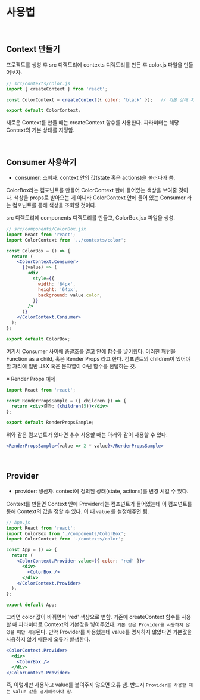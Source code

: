 # 사용법

<br/>

## Context 만들기

프로젝트를 생성 후 src 디렉토리에 contexts 디렉토리를 만든 후 color.js 파일을 만들어보자.

```javascript
// src/contexts/color.js
import { createContext } from 'react';

const ColorContext = createContext({ color: 'black' });   // 기본 상태 지정

export default ColorContext;
```

새로운 Context를 만들 때는 createContext 함수를 사용한다. 파라미터는 해당 Context의 기본 상태를 지정함.

<br/>

## Consumer 사용하기

- consumer: 소비자. context 안의 값(state 혹은 actions)을 불러다가 씀.

ColorBox라는 컴포넌트를 만들어 ColorContext 한에 들어있는 색상을 보여줄 것이다. 색상을 props로 받아오는 게 아니라 ColorContext 안에 들어 있는 Consumer 라는 컴포넌트를 통해 색상을 조회할 것이다.

src 디렉토리에 components 디렉토리를 만들고, ColorBox.jsx 파일을 생성.

```jsx
// src/components/ColorBox.jsx
import React from 'react';
import ColorContext from '../contexts/color';

const ColorBox = () => {
  return (
    <ColorContext.Consumer>
      {(value) => (
        <div
          style={{
            width: '64px',
            height: '64px',
            background: value.color,
          }}
        />
      )}
    </ColorContext.Consumer>
  );
};

export default ColorBox;
```

여기서 Consumer 사이에 중괄호를 열고 안에 함수를 넣어줬다. 이러한 패턴을 Function as a child, 혹은 Render Props 라고 한다. 컴포넌트의 children이 있어야 할 자리에 일반 JSX 혹은 문자열이 아닌 함수를 전달하는 것.

※ Render Props 예제

```jsx
import React from 'react';

const RenderPropsSample = ({ children }) => {
  return <div>결과: {children(5)}</div>
};

export default RenderPropsSample;
```

위와 같은 컴포넌트가 있다면 추후 사용할 때는 아래와 같이 사용할 수 있다.

```jsx
<RenderPropsSample>{value => 2 * value}</RenderPropsSample>
```

<br/>

## Provider

- provider: 생산자. context에 정의된 상태(state, actions)를 변경 시킬 수 있다.

Context를 만들면 Context 안에 Provider라는 컴포넌트가 들어있는데 이 컴포넌트를 통해 Context의 값을 정할 수 있다. 이 때 `value` 를 설정해주면 됨.

```jsx
// App.js
import React from 'react';
import ColorBox from './components/ColorBox';
import ColorContext from './contexts/color';

const App = () => {
  return (
    <ColorContext.Provider value={{ color: 'red' }}>
      <div>
        <ColorBox />
      </div>
    </ColorContext.Provider>
  );
};

export default App;
```

그러면 color 값이 바뀌면서 'red' 색상으로 변함. 기존에 createContext 함수를 사용할 때 파라미터로 Context의 기본값을 넣어주었다. `기본 값은 Provider를 사용하지 않았을 때만 사용`된다. 만약 Provider를 사용했는데 value를 명시하지 않았다면 기본값을 사용하지 않기 때문에 오류가 발생한다.

```jsx
<ColorContext.Provider>
  <div>
    <ColorBox />
  </div>
</ColorContext.Provider>
```

즉, 이렇게만 사용하고 value를 붙여주지 않으면 오류 냄. 반드시 `Provider를 사용할 때는 value 값을 명시해주어야 함`.
